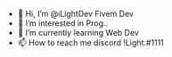 - 👋 Hi, I’m @iLightDev Fivem Dev
- 👀 I’m interested in Prog..
- 🌱 I’m currently learning Web Dev
- 📫 How to reach me discord !Light.#1111
